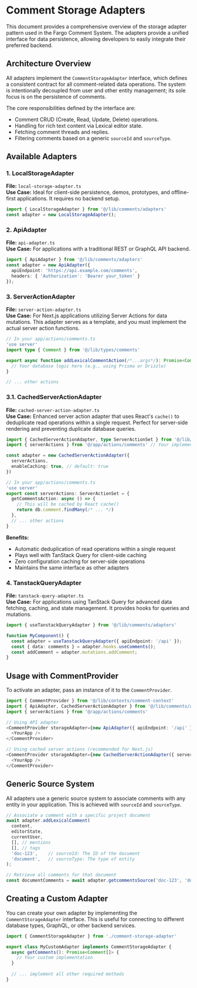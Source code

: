 # Comment Storage Adapters

This document provides a comprehensive overview of the storage adapter pattern used in the Fargo Comment System. The adapters provide a unified interface for data persistence, allowing developers to easily integrate their preferred backend.

## Architecture Overview

All adapters implement the `CommentStorageAdapter` interface, which defines a consistent contract for all comment-related data operations. The system is intentionally decoupled from user and other entity management; its sole focus is on the persistence of comments.

The core responsibilities defined by the interface are:
- Comment CRUD (Create, Read, Update, Delete) operations.
- Handling for rich text content via Lexical editor state.
- Fetching comment threads and replies.
- Filtering comments based on a generic `sourceId` and `sourceType`.

## Available Adapters

### 1. LocalStorageAdapter
**File:** `local-storage-adapter.ts`  
**Use Case:** Ideal for client-side persistence, demos, prototypes, and offline-first applications. It requires no backend setup.

```typescript
import { LocalStorageAdapter } from '@/lib/comments/adapters'
const adapter = new LocalStorageAdapter();
```

### 2. ApiAdapter
**File:** `api-adapter.ts`  
**Use Case:** For applications with a traditional REST or GraphQL API backend.

```typescript
import { ApiAdapter } from '@/lib/comments/adapters'
const adapter = new ApiAdapter({
  apiEndpoint: 'https://api.example.com/comments',
  headers: { 'Authorization': 'Bearer your_token' }
});
```

### 3. ServerActionAdapter
**File:** `server-action-adapter.ts`  
**Use Case:** For Next.js applications utilizing Server Actions for data mutations. This adapter serves as a template, and you must implement the actual server action functions.

```typescript
// In your app/actions/comments.ts
'use server'
import type { Comment } from '@/lib/types/comments'

export async function addLexicalCommentAction(/*...args*/): Promise<Comment> {
  // Your database logic here (e.g., using Prisma or Drizzle)
}

// ... other actions
```

### 3.1. CachedServerActionAdapter
**File:** `cached-server-action-adapter.ts`  
**Use Case:** Enhanced server action adapter that uses React's `cache()` to deduplicate read operations within a single request. Perfect for server-side rendering and preventing duplicate database queries.

```typescript
import { CachedServerActionAdapter, type ServerActionSet } from '@/lib/comments/adapters'
import { serverActions } from '@/app/actions/comments' // Your implementations

const adapter = new CachedServerActionAdapter({
  serverActions,
  enableCaching: true, // default: true
})

// In your app/actions/comments.ts
'use server'
export const serverActions: ServerActionSet = {
  getCommentsAction: async () => {
    // This will be cached by React cache()
    return db.comment.findMany(/* ... */)
  },
  // ... other actions
}
```

**Benefits:**
- Automatic deduplication of read operations within a single request
- Plays well with TanStack Query for client-side caching
- Zero configuration caching for server-side operations
- Maintains the same interface as other adapters

### 4. TanstackQueryAdapter
**File:** `tanstack-query-adapter.ts`  
**Use Case:** For applications using TanStack Query for advanced data fetching, caching, and state management. It provides hooks for queries and mutations.

```typescript
import { useTanstackQueryAdapter } from '@/lib/comments/adapters'

function MyComponent() {
  const adapter = useTanstackQueryAdapter({ apiEndpoint: '/api' });
  const { data: comments } = adapter.hooks.useComments();
  const addComment = adapter.mutations.addComment;
}
```

## Usage with CommentProvider

To activate an adapter, pass an instance of it to the `CommentProvider`.

```typescript
import { CommentProvider } from '@/lib/contexts/comment-context'
import { ApiAdapter, CachedServerActionAdapter } from '@/lib/comments/adapters'
import { serverActions } from '@/app/actions/comments'

// Using API adapter
<CommentProvider storageAdapter={new ApiAdapter({ apiEndpoint: '/api' })}>
  <YourApp />
</CommentProvider>

// Using cached server actions (recommended for Next.js)
<CommentProvider storageAdapter={new CachedServerActionAdapter({ serverActions })}>
  <YourApp />
</CommentProvider>
```

## Generic Source System

All adapters use a generic source system to associate comments with any entity in your application. This is achieved with `sourceId` and `sourceType`.

```typescript
// Associate a comment with a specific project document
await adapter.addLexicalComment(
  content,
  editorState,
  currentUser,
  [], // mentions
  [], // tags
  'doc-123',    // sourceId: The ID of the document
  'document',   // sourceType: The type of entity
);

// Retrieve all comments for that document
const documentComments = await adapter.getcommentsSource('doc-123', 'document');
```

## Creating a Custom Adapter

You can create your own adapter by implementing the `CommentStorageAdapter` interface. This is useful for connecting to different database types, GraphQL, or other backend services.

```typescript
import { CommentStorageAdapter } from './comment-storage-adapter'

export class MyCustomAdapter implements CommentStorageAdapter {
  async getComments(): Promise<Comment[]> {
    // Your custom implementation
  }
  
  // ... implement all other required methods
}
```
